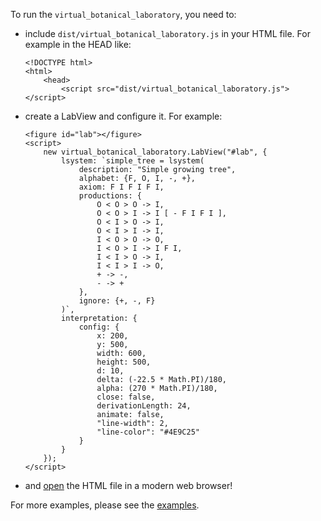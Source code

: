 To run the `virtual_botanical_laboratory`, you need to:

-   include `dist/virtual_botanical_laboratory.js` in your HTML file. For
    example in the HEAD like:

    ```{.html}
    <!DOCTYPE html>
    <html>
        <head>
            <script src="dist/virtual_botanical_laboratory.js"></script>
    ```
-   create a LabView and configure it. For example:
    
    ```{.html}
    <figure id="lab"></figure>
    <script>
        new virtual_botanical_laboratory.LabView("#lab", {
            lsystem: `simple_tree = lsystem(
                description: "Simple growing tree",
                alphabet: {F, O, I, -, +},
                axiom: F I F I F I,
                productions: {
                    O < O > O -> I,
                    O < O > I -> I [ - F I F I ],
                    O < I > O -> I,
                    O < I > I -> I,
                    I < O > O -> O,
                    I < O > I -> I F I,
                    I < I > O -> I,
                    I < I > I -> O,
                    + -> -,
                    - -> +
                },
                ignore: {+, -, F}
            )`,
            interpretation: {
                config: {
                    x: 200,
                    y: 500,
                    width: 600,
                    height: 500,
                    d: 10,
                    delta: (-22.5 * Math.PI)/180,
                    alpha: (270 * Math.PI)/180,
                    close: false,
                    derivationLength: 24,
                    animate: false,
                    "line-width": 2,
                    "line-color": "#4E9C25"
                }
            }
        });
    </script>
    ```
-   and
    [open](https://heerdebeer.org/Software/virtual_botanical_laboratory/examples/example-labview.html) the HTML file in a modern web browser!

For more examples, please see the
[examples](https://heerdebeer.org/Software/virtual_botanical_laboratory/#reading).
